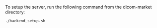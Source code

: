 To setup the server, run the following command from the dicom-market directory:

`./backend_setup.sh`
